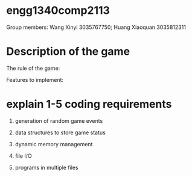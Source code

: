 # engg1340comp2113

Group members: Wang Xinyi 3035767750; Huang Xiaoquan 3035812311

# Description of the game


The rule of the game:

Features to implement:

# explain 1-5 coding requirements

1. generation of random game events

2. data structures to store game status

3. dynamic memory management

4. file I/O

5. programs in multiple files
